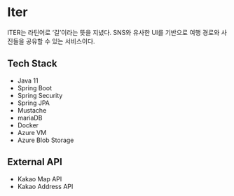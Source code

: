 # Iter
ITER는 라틴어로 ‘길’이라는 뜻을 지녔다. SNS와 유사한 UI를 기반으로 여행 경로와 사진들을 공유할 수 있는 서비스이다.

## Tech Stack
- Java 11
- Spring Boot
- Spring Security
- Spring JPA
- Mustache
- mariaDB
- Docker
- Azure VM
- Azure Blob Storage 

## External API
- Kakao Map API
- Kakao Address API